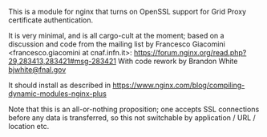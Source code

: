 
This is a module for nginx that turns on OpenSSL support for Grid Proxy certificate authentication. 

It is very minimal, and is all cargo-cult at the moment; based on a discussion and code from the 
mailing list by Francesco Giacomini <francesco.giacomini at cnaf.infn.it>: 
 https://forum.nginx.org/read.php?29,283413,283421#msg-283421
With code rework by Brandon White <bjwhite@fnal.gov> 

It should install as described in
   https://www.nginx.com/blog/compiling-dynamic-modules-nginx-plus

Note that this is an all-or-nothing proposition; one accepts SSL connections before any data is 
transferred, so this not switchable by application / URL / location etc.
